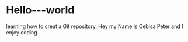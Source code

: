 # Hello---world
learning how to creat a Git repository.
Hey my Name is Cebisa Peter and I enjoy coding.
